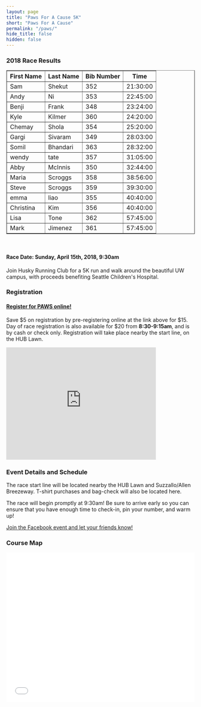 ```yaml
---
layout: page
title: "Paws For A Cause 5K"
short: "Paws For A Cause"
permalink: "/paws/"
hide_title: false
hidden: false
---
```



<!-- <img src="{{ site.baseurl }}/assets/paws.png" style="width: 300px; margin-left: auto; margin-right: auto;"> -->

### 2018 Race Results

<table border="1" cellpadding="3px">
    <thead>
        <tr>
            <th>First Name</th>
            <th>Last Name</th>
            <th>Bib Number</th>
            <th>Time</th>
        </tr>
    </thead>
    <tbody>
        <tr><td>Sam</td><td>Shekut</td><td>352</td><td>21:30:00</td></tr>
        <tr><td>Andy</td><td>Ni</td><td>353</td><td>22:45:00</td></tr>
        <tr><td>Benji</td><td>Frank</td><td>348</td><td>23:24:00</td></tr>
        <tr><td>Kyle</td><td>Kilmer</td><td>360</td><td>24:20:00</td></tr>
        <tr><td>Chemay</td><td>Shola</td><td>354</td><td>25:20:00</td></tr>
        <tr><td>Gargi</td><td>Sivaram</td><td>349</td><td>28:03:00</td></tr>
        <tr><td>Somil</td><td>Bhandari</td><td>363</td><td>28:32:00</td></tr>
        <tr><td>wendy</td><td>tate</td><td>357</td><td>31:05:00</td></tr>
        <tr><td>Abby</td><td>McInnis</td><td>350</td><td>32:44:00</td></tr>
        <tr><td>Maria</td><td>Scroggs</td><td>358</td><td>38:56:00</td></tr>
        <tr><td>Steve</td><td>Scroggs</td><td>359</td><td>39:30:00</td></tr>
        <tr><td>emma</td><td>liao</td><td>355</td><td>40:40:00</td></tr>
        <tr><td>Christina</td><td>Kim</td><td>356</td><td>40:40:00</td></tr>
        <tr><td>Lisa</td><td>Tone</td><td>362</td><td>57:45:00</td></tr>
        <tr><td>Mark</td><td>Jimenez</td><td>361</td><td>57:45:00</td></tr>
    </tbody>
</table>     

<br>   
            
#### **Race Date: Sunday, April 15th, 2018, 9:30am**

Join Husky Running Club for a 5K run and walk around the beautiful UW campus, with proceeds benefiting Seattle Children's Hospital.

### Registration

#### [Register for PAWS online!](https://www.eventbrite.com/e/paws-for-a-cause-2018-tickets-44500942517)

Save $5 on registration by pre-registering online at the link above for $15. Day of race registration is also available for $20 from **8:30-9:15am**, and is by cash or check only. Registration will take place nearby the start line, on the HUB Lawn.

<iframe src="https://www.google.com/maps/embed?pb=!1m18!1m12!1m3!1d2687.4617661760153!2d-122.30831863425557!3d47.65602522918791!2m3!1f0!2f0!3f0!3m2!1i1024!2i768!4f13.1!3m3!1m2!1s0x5490148d695b391f%3A0xb021e2e4b225450e!2sHUB+Yard%2C+Seattle%2C+WA+98105!5e0!3m2!1sen!2sus!4v1521943625073" width="400" height="300" frameborder="0" style="border:0" allowfullscreen></iframe><br>

### Event Details and Schedule

The race start line will be located nearby the HUB Lawn and Suzzallo/Allen Breezeway. T-shirt purchases and bag-check will also be located here.

The race will begin promptly at 9:30am! Be sure to arrive early so you can ensure that you have enough time to check-in, pin your number, and warm up!

[Join the Facebook event and let your friends know!](https://www.facebook.com/events/164218301058028/)

### Course Map

<iframe id="mapmyfitness_route" src="//snippets.mapmycdn.com/routes/view/embedded/1485110515?width=600&height=400&&line_color=E60f0bdb&rgbhex=DB0B0E&distance_markers=0&unit_type=imperial&map_mode=ROADMAP&last_updated=2017-03-15T16:54:42-07:00" height="400px" width="100%" frameborder="0"></iframe>

